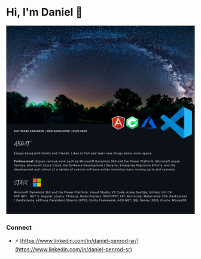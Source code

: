 # Hi, I'm Daniel :telescope:

![Daniel Penrod](https://raw.githubusercontent.com/galactic-plane/galactic-plane/main/github-profile-cover.png)


### Connect
- ⚡ [https://www.linkedin.com/in/daniel-penrod-sr/](https://www.linkedin.com/in/daniel-penrod-sr)
